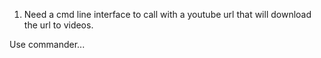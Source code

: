 1. Need a cmd line interface to call with a youtube url that will download the url to videos.


Use commander...